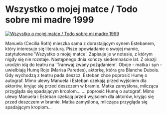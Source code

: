 Wszystko o mojej matce / Todo sobre mi madre 1999 
=============
[![Wszystko o mojej matce / Todo sobre mi madre 1999 ](http://vidos.pl/images/player.gif)](http://vidos.pl/wszystko-o-mojej-matce-todo-sobre-mi-madre-1999)

 Manuela (Cecilia Roth) mieszka sama z dorastającym synem Estebanem, który interesuje się literaturą. Pisze opowiadanie o swojej mamie, zatytułowane 'Wszystko o mojej matce'. Zapisuje je w notesie, z którym nigdy się nie rozstaje. Następnego dnia kończy siedemnaście lat. Z okazji urodzin idą do teatru na 'Tramwaj zwany pożądaniem'. Oboje - matka i syn - uwielbiają Humę Rojo (Marisa Paredes), aktorkę, która gra Blanche Dubois. Gdy wychodzą z teatru pada deszcz. Esteban chce poprosić Humę o autograf. Mimo ulewy Manuela i Esteban czekają przed wyjściem dla aktorów, kryjąc się przed deszczem w bramie. Matka zamyślona, milcząca przygląda się spadającym kroplom...   ... poprosić Humę o autograf. Mimo ulewy Manuela i Esteban czekają przed wyjściem dla aktorów, kryjąc się przed deszczem w bramie. Matka zamyślona, milcząca przygląda się spadającym kroplom...
